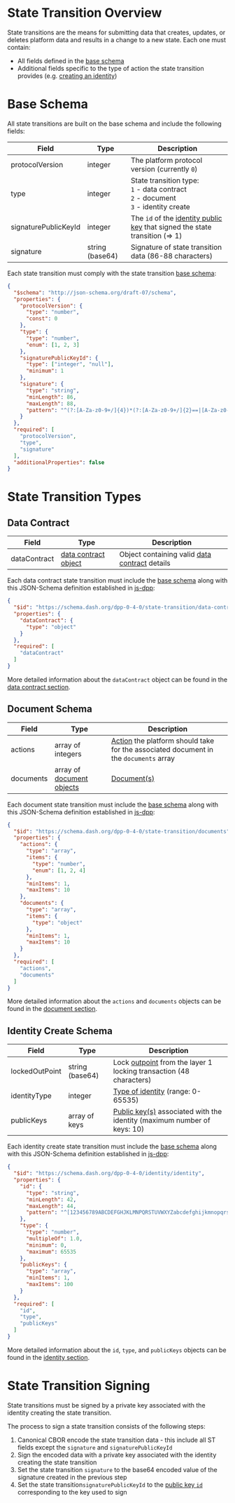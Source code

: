 # State Transition Overview

 State transitions are the means for submitting data that creates, updates, or deletes platform data and results in a change to a new state. Each one must contain:
 - All fields defined in the [base schema](#base-schema)
 - Additional fields specific to the type of action the state transition provides (e.g. [creating an identity](#identity-create-schema))

# Base Schema

All state transitions are built on the base schema and include the following fields:

| Field | Type | Description|
| - | - | - |
| protocolVersion | integer | The platform protocol version (currently `0`) |
| type | integer | State transition type:<br>`1` - data contract<br>`2` - document<br>`3` - identity create |
| signaturePublicKeyId | integer | The `id` of the [identity public key](identity.md#identity-publickeys) that signed the state transition (=> 1)|
| signature | string (base64)| Signature of state transition data (86-88 characters) |

Each state transition must comply with the state transition [base schema](https://github.com/dashevo/js-dpp/blob/v0.11.1/schema/stateTransition/base.json):


```json
{
  "$schema": "http://json-schema.org/draft-07/schema",
  "properties": {
    "protocolVersion": {
      "type": "number",
      "const": 0
    },
    "type": {
      "type": "number",
      "enum": [1, 2, 3]
    },
    "signaturePublicKeyId": {
      "type": ["integer", "null"],
      "minimum": 1
    },
    "signature": {
      "type": "string",
      "minLength": 86,
      "maxLength": 88,
      "pattern": "^(?:[A-Za-z0-9+/]{4})*(?:[A-Za-z0-9+/]{2}==|[A-Za-z0-9+/]{3}=)?$"
    }
  },
  "required": [
    "protocolVersion",
    "type",
    "signature"
  ],
  "additionalProperties": false
}
```

# State Transition Types

## Data Contract

| Field | Type | Description|
| - | - | - |
| dataContract | [data contract object](data-contract.md#data-contract-object) | Object containing valid [data contract](data-contract.md) details |

Each data contract state transition must include the [base schema](#base-schema) along with this JSON-Schema definition established in [js-dpp](https://github.com/dashevo/js-dpp/blob/v0.11.1/schema/stateTransition/data-contract.json):


```json
{
  "$id": "https://schema.dash.org/dpp-0-4-0/state-transition/data-contract",
  "properties": {
    "dataContract": {
      "type": "object"
    }
  },
  "required": [
    "dataContract"
  ]
}
```

More detailed information about the `dataContract` object can be found in the [data contract section](data-contract.md).

## Document Schema

| Field | Type | Description|
| - | - | - |
| actions | array of integers | [Action](document.md#document-actions) the platform should take for the associated document in the `documents` array |
| documents | array of [document objects](document.md#document-object) | [Document(s)](document.md#document-object) |

Each document state transition must include the [base schema](#base-schema) along with this JSON-Schema definition established in [js-dpp](https://github.com/dashevo/js-dpp/blob/v0.11.1/schema/stateTransition/documents.json):

```json
{
  "$id": "https://schema.dash.org/dpp-0-4-0/state-transition/documents",
  "properties": {
    "actions": {
      "type": "array",
      "items": {
        "type": "number",
        "enum": [1, 2, 4]
      },
      "minItems": 1,
      "maxItems": 10
    },
    "documents": {
      "type": "array",
      "items": {
        "type": "object"
      },
      "minItems": 1,
      "maxItems": 10
    }
  },
  "required": [
    "actions",
    "documents"
  ]
}
```

More detailed information about the `actions` and `documents` objects can be found in the [document section](document.md).

## Identity Create Schema

| Field | Type | Description|
| - | - | - |
| lockedOutPoint | string (base64)| Lock [outpoint](https://dashcore.readme.io/docs/core-additional-resources-glossary#section-outpoint) from the layer 1 locking transaction (48 characters) |
| identityType | integer | [Type of identity](identity.md#identity-type) (range: 0- 65535) |
| publicKeys | array of keys | [Public key(s)](identity.md#identity-publickeys) associated with the identity (maximum number of keys: 10)|

Each identity create state transition must include the [base schema](#base-schema) along with this JSON-Schema definition established in [js-dpp](https://github.com/dashevo/js-dpp/blob/v0.11.1/schema/identity/identity.json):

```json
{
  "$id": "https://schema.dash.org/dpp-0-4-0/identity/identity",
  "properties": {
    "id": {
      "type": "string",
      "minLength": 42,
      "maxLength": 44,
      "pattern": "^[123456789ABCDEFGHJKLMNPQRSTUVWXYZabcdefghijkmnopqrstuvwxyz]+$"
    },
    "type": {
      "type": "number",
      "multipleOf": 1.0,
      "minimum": 0,
      "maximum": 65535
    },
    "publicKeys": {
      "type": "array",
      "minItems": 1,
      "maxItems": 100
    }
  },
  "required": [
    "id",
    "type",
    "publicKeys"
  ]
}
```

More detailed information about the `id`, `type`, and `publicKeys` objects can be found in the [identity section](identity.md).


# State Transition Signing

State transitions must be signed by a private key associated with the identity creating the state transition.

The process to sign a state transition consists of the following steps:
1. Canonical CBOR encode the state transition data - this include all ST fields except the `signature` and `signaturePublicKeyId`
2. Sign the encoded data with a private key associated with the identity creating the state transition
3. Set the state transition `signature` to the base64 encoded value of the signature created in the previous step
4. Set the state transition`signaturePublicKeyId` to the [public key `id`](identity.md#public-key-id) corresponding to the key used to sign

